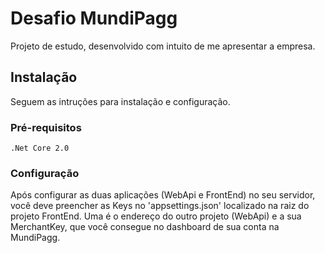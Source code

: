 # Desafio MundiPagg

Projeto de estudo, desenvolvido com intuito de me apresentar a empresa.

## Instalação

Seguem as intruções para instalação e configuração.

### Pré-requisitos

```
.Net Core 2.0
```

### Configuração

Após configurar as duas aplicações (WebApi e FrontEnd) no seu servidor, você deve preencher as Keys no 'appsettings.json' localizado na raiz do projeto FrontEnd.
Uma é o endereço do outro projeto (WebApi) e a sua MerchantKey, que você consegue no dashboard de sua conta na MundiPagg.